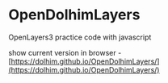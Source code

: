 # OpenDolhimLayers
OpenLayers3 practice code with javascript

show current version in browser - [https://dolhim.github.io/OpenDolhimLayers/](https://dolhim.github.io/OpenDolhimLayers/)
